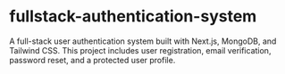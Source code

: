 # fullstack-authentication-system

A full-stack user authentication system built with Next.js, MongoDB, and Tailwind CSS. This project includes user registration, email verification, password reset, and a protected user profile.